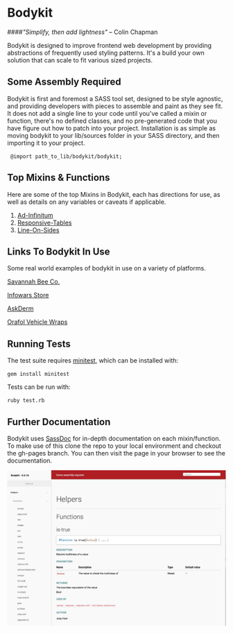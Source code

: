 Bodykit
=======

####_"Simplify, then add lightness"_  – Colin Chapman



Bodykit is designed to improve frontend web development by providing abstractions of frequently used styling patterns. It's a build your own solution that can scale to fit various sized projects.

Some Assembly Required
----------------------
Bodykit is first and foremost a SASS tool set, designed to be style agnostic, and providing developers with pieces to assemble and paint as they see fit. It does not add a single line to your code until you've called a mixin or function, there's no defined classes, and no pre-generated code that you have figure out how to patch into your project. Installation is as simple as moving bodykit to your lib/sources folder in your SASS directory, and then importing it to your project.

     @import path_to_lib/bodykit/bodykit;

Top Mixins & Functions
----------------------
Here are some of the top Mixins in Bodykit, each has directions for use, as well as details on any variables or caveats if applicable.
1. [Ad-Infinitum](https://github.com/gaugeinteractive/bodykit/blob/master/src/mixins/_ad-infinitum.scss)
2. [Responsive-Tables](https://github.com/gaugeinteractive/bodykit/blob/master/src/mixins/_responsive-table.scss)
3. [Line-On-Sides](https://github.com/gaugeinteractive/bodykit/blob/master/src/mixins/_line-on-sides.scss)


Links To Bodykit In Use
----------------------
Some real world examples of bodykit in use on a variety of platforms.

[Savannah Bee Co.](http://savannahbee.com)

[Infowars Store](http://infowarsstore.com)

[AskDerm](http://askderm.com)

[Orafol Vehicle Wraps](http://orafolvehiclewraps.com)



Running Tests
-------------

The test suite requires [minitest](https://github.com/seattlerb/minitest), which can be installed with:

    gem install minitest

Tests can be run with:

    ruby test.rb

Further Documentation
-------------

Bodykit uses [SassDoc](https://github.com/SassDoc/) for in-depth documentation on each mixin/function. To make use of this clone the repo to your local environment and checkout the gh-pages branch. You can then visit the page in your browser to see the documentation.

[![Docs Preview](./preview.png)](./preview.png)
